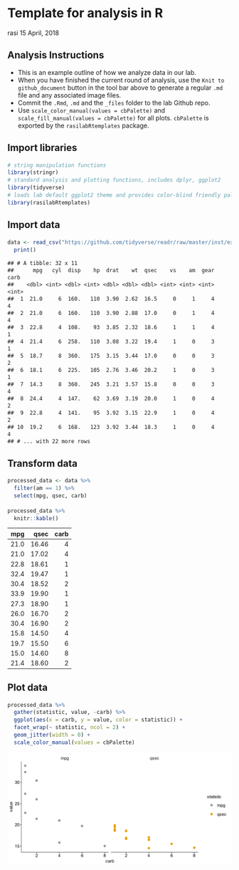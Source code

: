 Template for analysis in R
================
rasi
15 April, 2018

## Analysis Instructions

  - This is an example outline of how we analyze data in our lab.
  - When you have finished the current round of analysis, use the `Knit
    to github_document` button in the tool bar above to generate a
    regular `.md` file and any associated image files.
  - Commit the `.Rmd`, `.md` and the `_files` folder to the lab Github
    repo.
  - Use `scale_color_manual(values = cbPalette)` and
    `scale_fill_manual(values = cbPalette)` for all plots. `cbPalette`
    is exported by the `rasilabRtemplates` package.

## Import libraries

``` r
# string manipulation functions
library(stringr)
# standard analysis and plotting functions, includes dplyr, ggplot2 
library(tidyverse)
# loads lab default ggplot2 theme and provides color-blind friendly palette
library(rasilabRtemplates)
```

## Import data

``` r
data <- read_csv("https://github.com/tidyverse/readr/raw/master/inst/extdata/mtcars.csv") %>% 
  print()
```

    ## # A tibble: 32 x 11
    ##      mpg   cyl  disp    hp  drat    wt  qsec    vs    am  gear  carb
    ##    <dbl> <int> <dbl> <int> <dbl> <dbl> <dbl> <int> <int> <int> <int>
    ##  1  21.0     6  160.   110  3.90  2.62  16.5     0     1     4     4
    ##  2  21.0     6  160.   110  3.90  2.88  17.0     0     1     4     4
    ##  3  22.8     4  108.    93  3.85  2.32  18.6     1     1     4     1
    ##  4  21.4     6  258.   110  3.08  3.22  19.4     1     0     3     1
    ##  5  18.7     8  360.   175  3.15  3.44  17.0     0     0     3     2
    ##  6  18.1     6  225.   105  2.76  3.46  20.2     1     0     3     1
    ##  7  14.3     8  360.   245  3.21  3.57  15.8     0     0     3     4
    ##  8  24.4     4  147.    62  3.69  3.19  20.0     1     0     4     2
    ##  9  22.8     4  141.    95  3.92  3.15  22.9     1     0     4     2
    ## 10  19.2     6  168.   123  3.92  3.44  18.3     1     0     4     4
    ## # ... with 22 more rows

## Transform data

``` r
processed_data <- data %>% 
  filter(am == 1) %>%
  select(mpg, qsec, carb)

processed_data %>% 
  knitr::kable()
```

|  mpg |  qsec | carb |
| ---: | ----: | ---: |
| 21.0 | 16.46 |    4 |
| 21.0 | 17.02 |    4 |
| 22.8 | 18.61 |    1 |
| 32.4 | 19.47 |    1 |
| 30.4 | 18.52 |    2 |
| 33.9 | 19.90 |    1 |
| 27.3 | 18.90 |    1 |
| 26.0 | 16.70 |    2 |
| 30.4 | 16.90 |    2 |
| 15.8 | 14.50 |    4 |
| 19.7 | 15.50 |    6 |
| 15.0 | 14.60 |    8 |
| 21.4 | 18.60 |    2 |

## Plot data

``` r
processed_data %>% 
  gather(statistic, value, -carb) %>% 
  ggplot(aes(x = carb, y = value, color = statistic)) +
  facet_wrap(~ statistic, ncol = 2) +
  geom_jitter(width = 0) +
  scale_color_manual(values = cbPalette)
```

![](skeleton_files/figure-gfm/example_plot-1.png)<!-- -->
